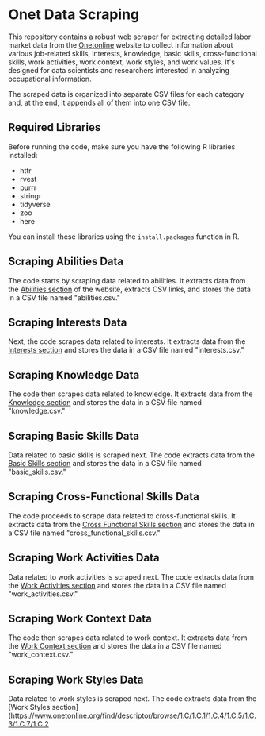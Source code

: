 # Onet Data Scraping

This repository contains a robust web scraper for extracting detailed labor market data from the [Onetonline](https://www.onetonline.org) website to collect information about various job-related skills, interests, knowledge, basic skills, cross-functional skills, work activities, work context, work styles, and work values. It's designed for data scientists and researchers interested in analyzing occupational information.

The scraped data is organized into separate CSV files for each category and, at the end, it appends all of them into one CSV file.

## Required Libraries

Before running the code, make sure you have the following R libraries installed:

- httr
- rvest
- purrr
- stringr
- tidyverse
- zoo
- here

You can install these libraries using the `install.packages` function in R.

## Scraping Abilities Data

The code starts by scraping data related to abilities. It extracts data from the [Abilities section](https://www.onetonline.org/find/descriptor/browse/1.A/1.A.1/1.A.1.g/1.A.1.b/1.A.1.d/1.A.1.e/1.A.1.c/1.A.1.f/1.A.1.a/1.A.3/1.A.3.b/1.A.3.c/1.A.3.a/1.A.2/1.A.2.b/1.A.2.a/1.A.2.c/1.A.4/1.A.4.b/1.A.4.a) of the website, extracts CSV links, and stores the data in a CSV file named "abilities.csv."

## Scraping Interests Data

Next, the code scrapes data related to interests. It extracts data from the [Interests section](https://www.onetonline.org/find/descriptor/browse/1.B.1) and stores the data in a CSV file named "interests.csv."

## Scraping Knowledge Data

The code then scrapes data related to knowledge. It extracts data from the [Knowledge section](https://www.onetonline.org/find/descriptor/browse/2.C/2.C.7/2.C.1/2.C.9/2.C.3/2.C.5/2.C.8/2.C.2/2.C.4) and stores the data in a CSV file named "knowledge.csv."

## Scraping Basic Skills Data

Data related to basic skills is scraped next. The code extracts data from the [Basic Skills section](https://www.onetonline.org/find/descriptor/browse/2.A/2.A.1/2.A.2) and stores the data in a CSV file named "basic_skills.csv."

## Scraping Cross-Functional Skills Data

The code proceeds to scrape data related to cross-functional skills. It extracts data from the [Cross Functional Skills section](https://www.onetonline.org/find/descriptor/browse/2.B/2.B.2/2.B.5/2.B.1/2.B.4/2.B.3) and stores the data in a CSV file named "cross_functional_skills.csv."

## Scraping Work Activities Data

Data related to work activities is scraped next. The code extracts data from the [Work Activities section](https://www.onetonline.org/find/descriptor/browse/4.A/4.A.1/4.A.1.b/4.A.1.a/4.A.4/4.A.4.c/4.A.4.a/4.A.4.b/4.A.2/4.A.2.a/4.A.2.b/4.A.3/4.A.3.b/4.A.3.a) and stores the data in a CSV file named "work_activities.csv."

## Scraping Work Context Data

The code then scrapes data related to work context. It extracts data from the [Work Context section](https://www.onetonline.org/find/descriptor/browse/4.C/4.C.1/4.C.1.a/4.C.1.a.2/4.C.1.d/4.C.1.c/4.C.1.b/4.C.1.b.1/4.C.2/4.C.2.d/4.C.2.d.1/4.C.2.b/4.C.2.b.1/4.C.2.c/4.C.2.c.1/4.C.2.e/4.C.2.e.1/4.C.2.a/4.C.2.a.1/4.C.3/4.C.3.c/4.C.3.a/4.C.3.a.2/4.C.3.d/4.C.3.b) and stores the data in a CSV file named "work_context.csv."

## Scraping Work Styles Data

Data related to work styles is scraped next. The code extracts data from the [Work Styles section](https://www.onetonline.org/find/descriptor/browse/1.C/1.C.1/1.C.4/1.C.5/1.C.3/1.C.7/1.C.2
